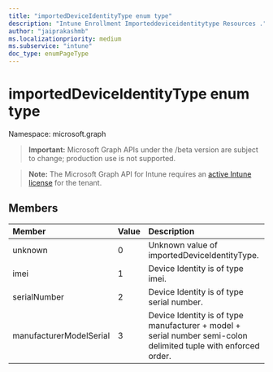 ```yaml
---
title: "importedDeviceIdentityType enum type"
description: "Intune Enrollment Importeddeviceidentitytype Resources ."
author: "jaiprakashmb"
ms.localizationpriority: medium
ms.subservice: "intune"
doc_type: enumPageType
---
```


# importedDeviceIdentityType enum type

Namespace: microsoft.graph
> **Important:** Microsoft Graph APIs under the /beta version are subject to change; production use is not supported.

> **Note:** The Microsoft Graph API for Intune requires an [active Intune license](https://go.microsoft.com/fwlink/?linkid=839381) for the tenant.




## Members
|Member|Value|Description|
|:---|:---|:---|
|unknown|0|Unknown value of importedDeviceIdentityType.|
|imei|1|Device Identity is of type imei.|
|serialNumber|2|Device Identity is of type serial number.|
|manufacturerModelSerial|3|Device Identity is of type manufacturer + model + serial number semi-colon delimited tuple with enforced order.|
